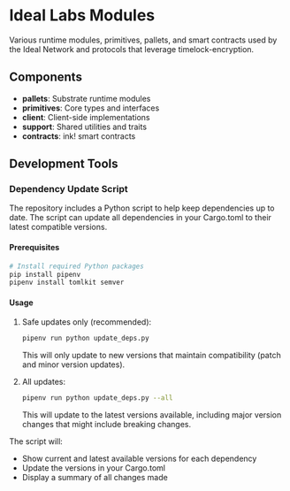 # Ideal Labs Modules

Various runtime modules, primitives, pallets, and smart contracts used by the Ideal Network and protocols that leverage timelock-encryption.

## Components

- **pallets**: Substrate runtime modules
- **primitives**: Core types and interfaces
- **client**: Client-side implementations
- **support**: Shared utilities and traits
- **contracts**: ink! smart contracts

## Development Tools

### Dependency Update Script

The repository includes a Python script to help keep dependencies up to date. The script can update all dependencies in your Cargo.toml to their latest compatible versions.

#### Prerequisites

```bash
# Install required Python packages
pip install pipenv
pipenv install tomlkit semver
```

#### Usage

1. Safe updates only (recommended):

   ```bash
   pipenv run python update_deps.py
   ```

   This will only update to new versions that maintain compatibility (patch and minor version updates).

2. All updates:
   ```bash
   pipenv run python update_deps.py --all
   ```
   This will update to the latest versions available, including major version changes that might include breaking changes.

The script will:

- Show current and latest available versions for each dependency
- Update the versions in your Cargo.toml
- Display a summary of all changes made
